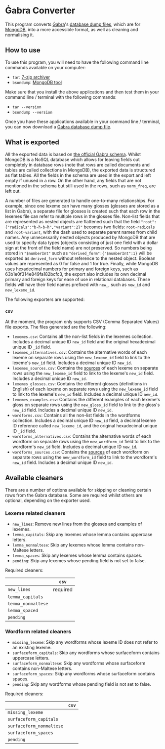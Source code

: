# Ġabra Converter

This program converts [Ġabra](https://mlrs.research.um.edu.mt/resources/gabra/)'s [database dump files](https://mlrs.research.um.edu.mt/resources/gabra-api/p/download), which are for [MongoDB](https://www.mongodb.com/), into a more accessible format, as well as cleaning and normalising it.

## How to use

To use this program, you will need to have the following command line commands available on your computer:

- `tar`: [7-zip archiver](https://www.7-zip.org/download.html)
- `bsondump`: [MongoDB tool](https://www.mongodb.com/docs/database-tools/installation/installation/)

Make sure that you install the above applications and then test them in your command line / terminal with the following commands:

- `tar --version`
- `bsondump --version`

Once you have these applications available in your command line / terminal, you can now download a [Ġabra database dump file](https://mlrs.research.um.edu.mt/resources/gabra-api/p/download).

## What is exported

All the exported data is based on [the official Ġabra schema](https://mlrs.research.um.edu.mt/resources/gabra-api/p/schema).
Whilst MongoDB is a NoSQL database which allows for leaving fields out completely in database rows (note that rows are called documents and tables are called collections in MongoDB), the exported data is structured as flat tables.
All the fields in the schema are used in the export and left empty if unused in a row.
On the other hand, any fields that are not mentioned in the schema but still used in the rows, such as `norm_freq`, are left out.

A number of files are generated to handle one-to-many relationships.
For example, since one lexeme can have many glosses (glosses are stored as a list in Ġabra), a separate file for glosses is created such that each row in the lexemes file can refer to multiple rows in the glosses file.
Non-list fields that are represented as nested objects are flattened such that the field `"root":{"radicals":"b-ħ-b-ħ","variant":2}"` becomes two fields: `root-radicals` and `root-variant`, with the dash used to separate parent names from child names.
Any unnecessarily nested objects produced by MongoDB that are used to specify data types (objects consisting of just one field with a dollar sign at the front of the field name) are not preserved.
So numbers being stored in `"$numberInt"` such as `"derived_form":{"$numberInt":1}` will be exported as `derived_form` without reference to the nested object.
Boolean values are represented as 0 for false and 1 for true.
Finally, while MongoDB uses hexadecimal numbers for primary and foreign keys, such as 63b1e0f314e849fa182bcfc3, the export also includes its own decimal primary and foreign keys for ease of use in relational databases.
These fields will have their field names prefixed with `new_`, such as `new_id` and `new_lexeme_id`.

The following exporters are supported:

### `csv`

At the moment, the program only supports CSV (Comma Separated Values) file exports.
The files generated are the following:

- `lexemes.csv`: Contains all the non-list fields in the lexemes collection.
    Includes a decimal unique ID `new_id` field and the original hexadecimal unique ID `_id` field.
- `lexemes_alternatives.csv`: Contains the alternative words of each lexeme on separate rows using the `new_lexeme_id` field to link to the lexeme's `new_id` field.
    Includes a decimal unique ID `new_id`.
- `lexemes_sources.csv`: Contains the [sources](https://mlrs.research.um.edu.mt/resources/gabra/sources) of each lexeme on separate rows using the `new_lexeme_id` field to link to the lexeme's `new_id` field.
    Includes a decimal unique ID `new_id`.
- `lexemes_glosses.csv`: Contains the different glosses (definitions in English) of each lexeme on separate rows using the `new_lexeme_id` field to link to the lexeme's `new_id` field.
    Includes a decimal unique ID `new_id`.
- `lexemes_examples.csv`: Contains the different examples of each lexeme's gloss on separate rows using the `new_gloss_id` field to link to the gloss's `new_id` field.
    Includes a decimal unique ID `new_id`.
- `wordforms.csv`: Contains all the non-list fields in the wordforms collection.
    Includes a decimal unique ID `new_id` field, a decimal lexeme ID reference called `new_lexeme_id`, and the original hexadecimal unique ID `_id` field.
- `wordforms_alternatives.csv`: Contains the alternative words of each wordform on separate rows using the `new_wordform_id` field to link to the wordform's `new_id` field.
    Includes a decimal unique ID `new_id`.
- `wordforms_sources.csv`: Contains the [sources](https://mlrs.research.um.edu.mt/resources/gabra/sources) of each wordform on separate rows using the `new_wordform_id` field to link to the wordform's `new_id` field.
    Includes a decimal unique ID `new_id`.

## Available cleaners

There are a number of options available for skipping or cleaning certain rows from the Ġabra database.
Some are required whilst others are optional, depending on the exporter used.

### Lexeme related cleaners

- `new_lines`: Remove new lines from the glosses and examples of lexemes.
- `lemma_capitals`: Skip any lexemes whose lemma contains uppercase letters.
- `lemma_nonmaltese`: Skip any lexemes whose lemma contains non-Maltese letters.
- `lemma_spaces`: Skip any lexemes whose lemma contains spaces.
- `pending`: Skip any lexemes whose pending field is not set to false.

Required cleaners:

||`csv`|
|---|---|
|`new_lines`|required|
|`lemma_capitals`||
|`lemma_nonmaltese`||
|`lemma_spaced`||
|`pending`||

### Wordform related cleaners

- `missing_lexeme`: Skip any wordforms whose lexeme ID does not refer to an existing lexeme.
- `surfaceform_capitals`: Skip any wordforms whose surfaceform contains uppercase letters.
- `surfaceform_nonmaltese`: Skip any wordforms whose surfaceform contains non-Maltese letters.
- `surfaceform_spaces`: Skip any wordforms whose surfaceform contains spaces.
- `pending`: Skip any wordforms whose pending field is not set to false.

Required cleaners:

||`csv`|
|---|---|
|`missing_lexeme`||
|`surfaceform_capitals`||
|`surfaceform_nonmaltese`||
|`surfaceform_spaces`||
|`pending`||
